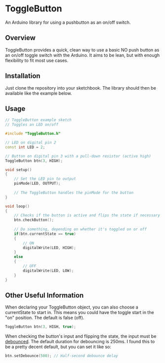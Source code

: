 ToggleButton
============

An Arduino library for using a pushbutton as an on/off switch.


Overview
--------

ToggleButton provides a quick, clean way to use a basic NO push button as an on/off toggle switch with the Arduino. It aims to be lean, but with enough flexibility to fit most use cases.


Installation
------------

Just clone the repository into your sketchbook. The library should then be available like the example below.

Usage
-----

```cpp
// ToggleButton example sketch
// Toggles an LED on/off

#include "ToggleButton.h"

// LED on digital pin 2
const int LED = 2;

// Button on digital pin 3 with a pull-down resistor (active high)
ToggleButton btn(3, HIGH);

void setup()
{
    // Set the LED pin to output
    pinMode(LED, OUTPUT);
    
    // The ToggleButton handles the pinMode for the button
}

void loop()
{
    // Checks if the button is active and flips the state if necessary
    btn.checkButton();
    
    // Do something, depending on whether it's toggled on or off
    if(btn.currentState == true)
    {
        // ON
        digitalWrite(LED, HIGH);
    }
    else
    {
        // OFF
        digitalWrite(LED, LOW);
    }
}
```


Other Useful Information
------------------------

When declaring your ToggleButton object, you can also choose a currentState to start in. This means you could have the toggle start in the "on" position. The default is false (off).
```cpp
ToggleButton btn(3, HIGH, true);
```

When checking the button's input and flipping the state, the input must be [debounced](http://en.wikipedia.org/wiki/Debounce#Contact_bounce "debounced"). The default duration for debouncing is 250ms. I found this to be a pretty decent default, but you can set it like so:
```cpp
btn.setDebounce(500); // Half-second debounce delay
```
